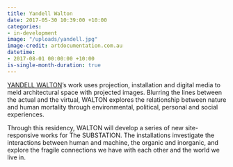 ```yaml
---
title: Yandell Walton
date: 2017-05-30 10:39:00 +10:00
categories:
- in-development
image: "/uploads/yandell.jpg"
image-credit: artdocumentation.com.au
datetime:
- 2017-08-01 00:00:00 +10:00
is-single-month-duration: true
---
```


[YANDELL WALTON](http://yandellw.tumblr.com/)’s work uses projection, installation and digital media to meld architectural space with projected images. Blurring the lines between the actual and the virtual, WALTON explores the relationship between nature and human mortality through environmental, political, personal and social
experiences.

Through this residency, WALTON will develop a series of new site-responsive works for The SUBSTATION. The installations investigate the interactions between human and machine, the organic and inorganic, and explore the fragile connections we have with each other and the world we live in.
